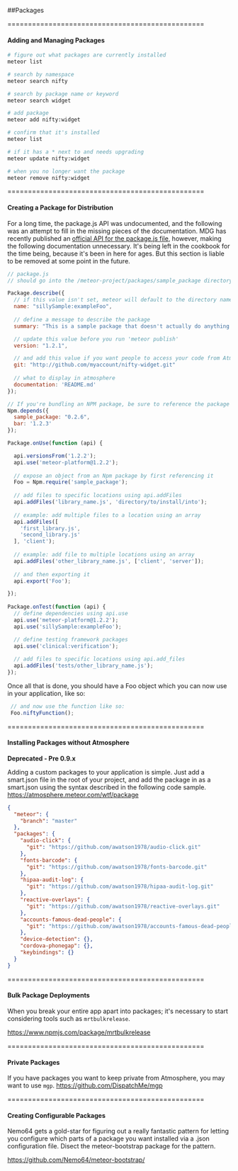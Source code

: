 ##Packages


================================================
#### Adding and Managing Packages

````sh
# figure out what packages are currently installed
meteor list

# search by namespace
meteor search nifty

# search by package name or keyword
meteor search widget

# add package
meteor add nifty:widget

# confirm that it's installed
meteor list

# if it has a * next to and needs upgrading
meteor update nifty:widget

# when you no longer want the package
meteor remove nifty:widget

`````

================================================
#### Creating a Package for Distribution  

For a long time, the package.js API was undocumented, and the following was an attempt to fill in the missing pieces of the documentation.  MDG has recently published an [official API for the package.js file](http://docs.meteor.com/#/full/packagejs), however, making the following documentation unnecessary.  It's being left in the cookbook for the time being, because it's been in here for ages.  But this section is liable to be removed at some point in the future.

````js
// package.js  
// should go into the /meteor-project/packages/sample_package directory  

Package.describe({
  // if this value isn't set, meteor will default to the directory name
  name: "sillySample:exampleFoo",
  
  // define a message to describe the package
  summary: "This is a sample package that doesn't actually do anything.",

  // update this value before you run 'meteor publish'
  version: "1.2.1",

  // and add this value if you want people to access your code from Atmosphere
  git: "http://github.com/myaccount/nifty-widget.git"
  
  // what to display in atmosphere
  documentation: 'README.md'
});

// If you're bundling an NPM package, be sure to reference the package as a dependency
Npm.depends({
  sample_package: "0.2.6", 
  bar: '1.2.3'
});

Package.onUse(function (api) {

  api.versionsFrom('1.2.2');
  api.use('meteor-platform@1.2.2');
  
  // expose an object from an Npm package by first referencing it
  Foo = Npm.require('sample_package');  
  
  // add files to specific locations using api.addFiles
  api.addFiles('library_name.js', 'directory/to/install/into');
 
  // example: add multiple files to a location using an array
  api.addFiles([
    'first_library.js', 
    'second_library.js'
  ], 'client');
 
  // example: add file to multiple locations using an array
  api.addFiles('other_library_name.js', ['client', 'server']);
  
  // and then exporting it
  api.export('Foo');

});
 
Package.onTest(function (api) {
  // define dependencies using api.use
  api.use('meteor-platform@1.2.2');
  api.use('sillySample:exampleFoo');

  // define testing framework packages
  api.use('clinical:verification');
 
  // add files to specific locations using api.add_files
  api.addFiles('tests/other_library_name.js');
});
````

Once all that is done, you should have a Foo object which you can now use in your application, like so:

````js
 // and now use the function like so:
 Foo.niftyFunction();  
````


================================================
#### Installing Packages without Atmosphere  

**Deprecated - Pre 0.9.x**  

Adding a custom packages to your application is simple.  Just add a smart.json file in the root of your project, and add the package in as a smart.json using the syntax described in the following code sample.  
https://atmosphere.meteor.com/wtf/package  
````json
{
  "meteor": {
    "branch": "master"
  },
  "packages": {
    "audio-click": {
      "git": "https://github.com/awatson1978/audio-click.git"
    },
    "fonts-barcode": {
      "git": "https://github.com/awatson1978/fonts-barcode.git"
    },
    "hipaa-audit-log": {
      "git": "https://github.com/awatson1978/hipaa-audit-log.git"
    },
    "reactive-overlays": {
      "git": "https://github.com/awatson1978/reactive-overlays.git"
    },
    "accounts-famous-dead-people": {
      "git": "https://github.com/awatson1978/accounts-famous-dead-people.git"
    },
    "device-detection": {},
    "cordova-phonegap": {},
    "keybindings": {}
  }
}
````

================================================
#### Bulk Package Deployments

When you break your entire app apart into packages; it's necessary to start considering tools such as ``mrtbulkrelease``.  

https://www.npmjs.com/package/mrtbulkrelease


================================================
#### Private Packages

If you have packages you want to keep private from Atmosphere, you may want to use ``mgp``.
https://github.com/DispatchMe/mgp


================================================
#### Creating Configurable Packages  

Nemo64 gets a gold-star for figuring out a really fantastic pattern for letting you configure which parts of a package you want installed via a .json configuration file.  Disect the meteor-bootstrap package for the pattern. 

https://github.com/Nemo64/meteor-bootstrap/
